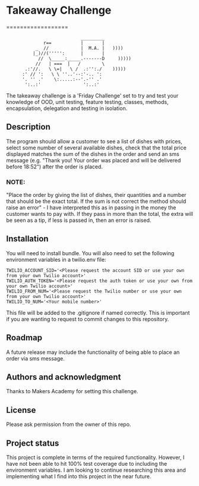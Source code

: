 # Takeaway Challenge
==================
```
                            _________
              r==           |       |
           _  //            |  M.A. |   ))))
          |_)//(''''':      |       |
            //  \_____:_____.-------D     )))))
           //   | ===  |   /        \
       .:'//.   \ \=|   \ /  .:'':./    )))))
      :' // ':   \ \ ''..'--:'-.. ':
      '. '' .'    \:.....:--'.-'' .'
       ':..:'                ':..:'

 ```
The takeaway challenge is a 'Friday Challenge' set to try and test your knowledge of OOD, unit testing, feature testing, classes, methods, encapsulation, delegation and testing in isolation.

## Description
The program should allow a customer to see a list of dishes with prices, select some number of several available dishes, check that the total price displayed matches the sum of the dishes in the order and send an sms message (e.g. "Thank you! Your order was placed and will be delivered before 18:52") after the order is placed.

### NOTE:
"Place the order by giving the list of dishes, their quantities and a number that should be the exact total. If the sum is not correct the method should raise an error" - I have interpreted this as in passing in the money the customer wants to pay with. If they pass in more than the total, the extra will be seen as a tip, if less is passed in, then an error is raised.

## Installation
You will need to install bundle.
You will also need to set the following environment variables in a twilio.env file:
```
TWILIO_ACCOUNT_SID='<Please request the account SID or use your own from your own Twilio account>'
TWILIO_AUTH_TOKEN='<Please request the auth token or use your own from your own Twilio account>'
TWILIO_FROM_NUM='<Please request the Twilio number or use your own from your own Twilio account>'
TWILIO_TO_NUM='<Your mobile number>'
```
This file will be added to the .gitignore if named correctly. This is important if you are wanting to request to commit changes to this repository.

## Roadmap
A future release may include the functionality of being able to place an order via sms message.

## Authors and acknowledgment
Thanks to Makers Academy for setting this challenge.

## License
Please ask permission from the owner of this repo.

## Project status
This project is complete in terms of the required functionality. However, I have not been able to hit 100% test coverage due to including the environment variables. I am looking to continue researching this area and implementing what I find into this project in the near future.
